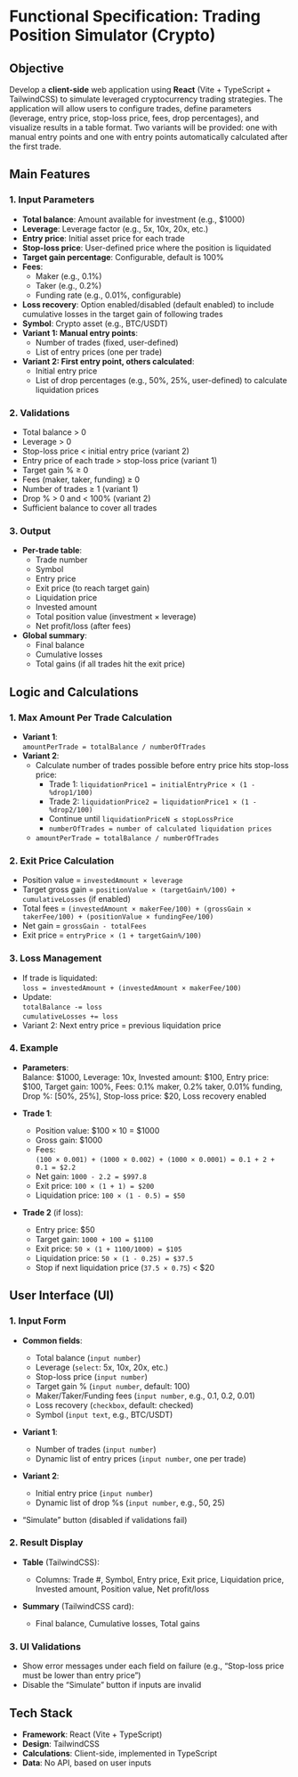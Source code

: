 # Functional Specification: Trading Position Simulator (Crypto)

## Objective

Develop a **client-side** web application using **React** (Vite + TypeScript + TailwindCSS) to simulate leveraged cryptocurrency trading strategies. The application will allow users to configure trades, define parameters (leverage, entry price, stop-loss price, fees, drop percentages), and visualize results in a table format. Two variants will be provided: one with manual entry points and one with entry points automatically calculated after the first trade.

## Main Features

### 1. Input Parameters

- **Total balance**: Amount available for investment (e.g., $1000)
- **Leverage**: Leverage factor (e.g., 5x, 10x, 20x, etc.)
- **Entry price**: Initial asset price for each trade
- **Stop-loss price**: User-defined price where the position is liquidated
- **Target gain percentage**: Configurable, default is 100%
- **Fees**:
  - Maker (e.g., 0.1%)
  - Taker (e.g., 0.2%)
  - Funding rate (e.g., 0.01%, configurable)
- **Loss recovery**: Option enabled/disabled (default enabled) to include cumulative losses in the target gain of following trades
- **Symbol**: Crypto asset (e.g., BTC/USDT)
- **Variant 1: Manual entry points**:
  - Number of trades (fixed, user-defined)
  - List of entry prices (one per trade)
- **Variant 2: First entry point, others calculated**:
  - Initial entry price
  - List of drop percentages (e.g., 50%, 25%, user-defined) to calculate liquidation prices

### 2. Validations

- Total balance > 0
- Leverage > 0
- Stop-loss price < initial entry price (variant 2)
- Entry price of each trade > stop-loss price (variant 1)
- Target gain % ≥ 0
- Fees (maker, taker, funding) ≥ 0
- Number of trades ≥ 1 (variant 1)
- Drop % > 0 and < 100% (variant 2)
- Sufficient balance to cover all trades

### 3. Output

- **Per-trade table**:
  - Trade number
  - Symbol
  - Entry price
  - Exit price (to reach target gain)
  - Liquidation price
  - Invested amount
  - Total position value (investment × leverage)
  - Net profit/loss (after fees)
- **Global summary**:
  - Final balance
  - Cumulative losses
  - Total gains (if all trades hit the exit price)

## Logic and Calculations

### 1. Max Amount Per Trade Calculation

- **Variant 1**:  
  `amountPerTrade = totalBalance / numberOfTrades`
- **Variant 2**:
  - Calculate number of trades possible before entry price hits stop-loss price:
    - Trade 1: `liquidationPrice1 = initialEntryPrice × (1 - %drop1/100)`
    - Trade 2: `liquidationPrice2 = liquidationPrice1 × (1 - %drop2/100)`
    - Continue until `liquidationPriceN ≤ stopLossPrice`
    - `numberOfTrades = number of calculated liquidation prices`
  - `amountPerTrade = totalBalance / numberOfTrades`

### 2. Exit Price Calculation

- Position value = `investedAmount × leverage`
- Target gross gain = `positionValue × (targetGain%/100) + cumulativeLosses` (if enabled)
- Total fees = `(investedAmount × makerFee/100) + (grossGain × takerFee/100) + (positionValue × fundingFee/100)`
- Net gain = `grossGain - totalFees`
- Exit price = `entryPrice × (1 + targetGain%/100)`

### 3. Loss Management

- If trade is liquidated:  
  `loss = investedAmount + (investedAmount × makerFee/100)`
- Update:  
  `totalBalance -= loss`  
  `cumulativeLosses += loss`
- Variant 2: Next entry price = previous liquidation price

### 4. Example

- **Parameters**:  
  Balance: $1000, Leverage: 10x, Invested amount: $100, Entry price: $100, Target gain: 100%, Fees: 0.1% maker, 0.2% taker, 0.01% funding, Drop %: [50%, 25%], Stop-loss price: $20, Loss recovery enabled

- **Trade 1**:
  - Position value: $100 × 10 = $1000
  - Gross gain: $1000
  - Fees:  
    `(100 × 0.001) + (1000 × 0.002) + (1000 × 0.0001) = 0.1 + 2 + 0.1 = $2.2`
  - Net gain: `1000 - 2.2 = $997.8`
  - Exit price: `100 × (1 + 1) = $200`
  - Liquidation price: `100 × (1 - 0.5) = $50`

- **Trade 2** (if loss):
  - Entry price: $50
  - Target gain: `1000 + 100 = $1100`
  - Exit price: `50 × (1 + 1100/1000) = $105`
  - Liquidation price: `50 × (1 - 0.25) = $37.5`
  - Stop if next liquidation price (`37.5 × 0.75`) < $20

## User Interface (UI)

### 1. Input Form

- **Common fields**:
  - Total balance (`input number`)
  - Leverage (`select`: 5x, 10x, 20x, etc.)
  - Stop-loss price (`input number`)
  - Target gain % (`input number`, default: 100)
  - Maker/Taker/Funding fees (`input number`, e.g., 0.1, 0.2, 0.01)
  - Loss recovery (`checkbox`, default: checked)
  - Symbol (`input text`, e.g., BTC/USDT)

- **Variant 1**:
  - Number of trades (`input number`)
  - Dynamic list of entry prices (`input number`, one per trade)

- **Variant 2**:
  - Initial entry price (`input number`)
  - Dynamic list of drop %s (`input number`, e.g., 50, 25)

- “Simulate” button (disabled if validations fail)

### 2. Result Display

- **Table** (TailwindCSS):
  - Columns: Trade #, Symbol, Entry price, Exit price, Liquidation price, Invested amount, Position value, Net profit/loss

- **Summary** (TailwindCSS card):
  - Final balance, Cumulative losses, Total gains

### 3. UI Validations

- Show error messages under each field on failure (e.g., “Stop-loss price must be lower than entry price”)
- Disable the “Simulate” button if inputs are invalid

## Tech Stack

- **Framework**: React (Vite + TypeScript)
- **Design**: TailwindCSS
- **Calculations**: Client-side, implemented in TypeScript
- **Data**: No API, based on user inputs
